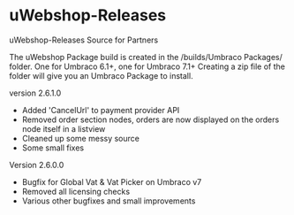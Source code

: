 uWebshop-Releases
=================

uWebshop-Releases Source for Partners

The uWebshop Package build is created in the /builds/Umbraco Packages/ folder.
One for Umbraco 6.1+, one for Umbraco 7.1+
Creating a zip file of the folder will give you an Umbraco Package to install.

version 2.6.1.0
 - Added 'CancelUrl' to payment provider API
 - Removed order section nodes, orders are now displayed on the orders node itself in a listview
 - Cleaned up some messy source
 - Some small fixes
 
Version 2.6.0.0
- Bugfix for Global Vat & Vat Picker on Umbraco v7
- Removed all licensing checks
- Various other bugfixes and small improvements